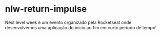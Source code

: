 # nlw-return-impulse
Next level week é um evento organizado pela Rocketseat onde desenvolvemos uma aplicação do inicio ao fim em curto período de tempo!
